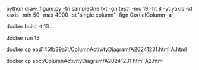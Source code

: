 


python draw_figure.py -fn sampleOne.txt -gn test1 -mc 19 -ht 8 -yt yaxis -xt xaxis -min 50 -max 4000 -st 'single column' -fign CortialColumn -a


docker build -t 13 .        

docker run 13

docker cp ebd145fb39a7:/ColumnActivityDiagram/A20241231.html A.html

docker cp abc:/ColumnActivityDiagram/A20241231.html A2.html





